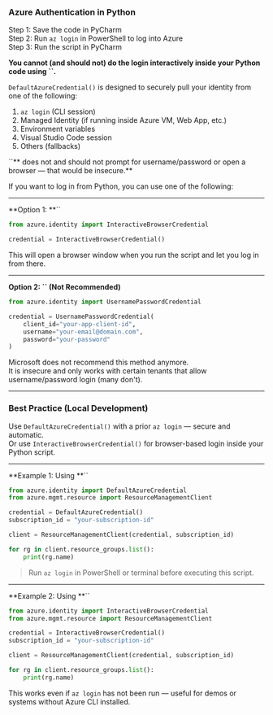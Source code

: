 ### Azure Authentication in Python

Step 1: Save the code in PyCharm\
Step 2: Run `az login` in PowerShell to log into Azure\
Step 3: Run the script in PyCharm

**You cannot (and should not) do the login interactively inside your Python code using **``**.**

`DefaultAzureCredential()` is designed to securely pull your identity from one of the following:

1. `az login` (CLI session)
2. Managed Identity (if running inside Azure VM, Web App, etc.)
3. Environment variables
4. Visual Studio Code session
5. Others (fallbacks)

``** does not and should not prompt for username/password or open a browser — that would be insecure.**

If you want to log in from Python, you can use one of the following:

---

**Option 1: **``

```python
from azure.identity import InteractiveBrowserCredential

credential = InteractiveBrowserCredential()
```

This will open a browser window when you run the script and let you log in from there.

---

**Option 2: **``** (Not Recommended)**

```python
from azure.identity import UsernamePasswordCredential

credential = UsernamePasswordCredential(
    client_id="your-app-client-id",
    username="your-email@domain.com",
    password="your-password"
)
```

Microsoft does not recommend this method anymore.\
It is insecure and only works with certain tenants that allow username/password login (many don't).

---

### Best Practice (Local Development)

Use `DefaultAzureCredential()` with a prior `az login` — secure and automatic.\
Or use `InteractiveBrowserCredential()` for browser-based login inside your Python script.

---

**Example 1: Using **``

```python
from azure.identity import DefaultAzureCredential
from azure.mgmt.resource import ResourceManagementClient

credential = DefaultAzureCredential()
subscription_id = "your-subscription-id"

client = ResourceManagementClient(credential, subscription_id)

for rg in client.resource_groups.list():
    print(rg.name)
```

> Run `az login` in PowerShell or terminal before executing this script.

---

**Example 2: Using **``

```python
from azure.identity import InteractiveBrowserCredential
from azure.mgmt.resource import ResourceManagementClient

credential = InteractiveBrowserCredential()
subscription_id = "your-subscription-id"

client = ResourceManagementClient(credential, subscription_id)

for rg in client.resource_groups.list():
    print(rg.name)
```

This works even if `az login` has not been run — useful for demos or systems without Azure CLI installed.

